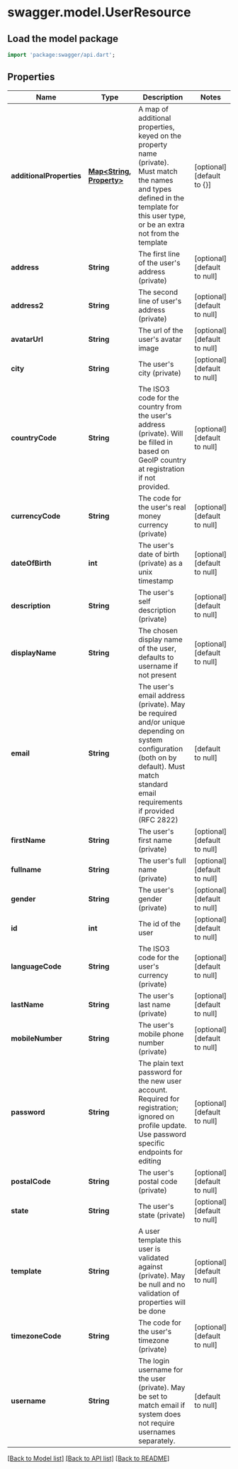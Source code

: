 # swagger.model.UserResource

## Load the model package
```dart
import 'package:swagger/api.dart';
```

## Properties
Name | Type | Description | Notes
------------ | ------------- | ------------- | -------------
**additionalProperties** | [**Map&lt;String, Property&gt;**](Property.md) | A map of additional properties, keyed on the property name (private). Must match the names and types defined in the template for this user type, or be an extra not from the template | [optional] [default to {}]
**address** | **String** | The first line of the user&#39;s address (private) | [optional] [default to null]
**address2** | **String** | The second line of user&#39;s address (private) | [optional] [default to null]
**avatarUrl** | **String** | The url of the user&#39;s avatar image | [optional] [default to null]
**city** | **String** | The user&#39;s city (private) | [optional] [default to null]
**countryCode** | **String** | The ISO3 code for the country from the user&#39;s address (private). Will be filled in based on GeoIP country at registration if not provided. | [optional] [default to null]
**currencyCode** | **String** | The code for the user&#39;s real money currency (private) | [optional] [default to null]
**dateOfBirth** | **int** | The user&#39;s date of birth (private) as a unix timestamp | [optional] [default to null]
**description** | **String** | The user&#39;s self description (private) | [optional] [default to null]
**displayName** | **String** | The chosen display name of the user, defaults to username if not present | [optional] [default to null]
**email** | **String** | The user&#39;s email address (private). May be required and/or unique depending on system configuration (both on by default). Must match standard email requirements if provided (RFC 2822) | [default to null]
**firstName** | **String** | The user&#39;s first name (private) | [optional] [default to null]
**fullname** | **String** | The user&#39;s full name (private) | [optional] [default to null]
**gender** | **String** | The user&#39;s gender (private) | [optional] [default to null]
**id** | **int** | The id of the user | [optional] [default to null]
**languageCode** | **String** | The ISO3 code for the user&#39;s currency (private) | [optional] [default to null]
**lastName** | **String** | The user&#39;s last name (private) | [optional] [default to null]
**mobileNumber** | **String** | The user&#39;s mobile phone number (private) | [optional] [default to null]
**password** | **String** | The plain text password for the new user account. Required for registration; ignored on profile update.  Use password specific endpoints for editing | [optional] [default to null]
**postalCode** | **String** | The user&#39;s postal code (private) | [optional] [default to null]
**state** | **String** | The user&#39;s state (private) | [optional] [default to null]
**template** | **String** | A user template this user is validated against (private). May be null and no validation of properties will be done | [optional] [default to null]
**timezoneCode** | **String** | The code for the user&#39;s timezone (private) | [optional] [default to null]
**username** | **String** | The login username for the user (private). May be set to match email if system does not require usernames separately. | [default to null]

[[Back to Model list]](../README.md#documentation-for-models) [[Back to API list]](../README.md#documentation-for-api-endpoints) [[Back to README]](../README.md)


